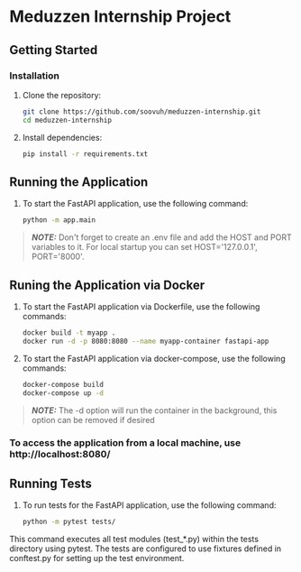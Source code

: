 # Meduzzen Internship Project

## Getting Started

### Installation

1. Clone the repository:

   ```bash
   git clone https://github.com/soovuh/meduzzen-internship.git
   cd meduzzen-internship
   ```
2. Install dependencies:

   ```bash
   pip install -r requirements.txt
   ```

## Running the Application
1. To start the FastAPI application, use the following command:

    ```bash
    python -m app.main
    ```

> **_NOTE:_**  Don't forget to create an .env file and add  the HOST and PORT variables to  it. For local startup you can set HOST='127.0.0.1', PORT='8000'.

## Runing the Application via Docker
1. To start the FastAPI application via Dockerfile, use the following commands:

    ```bash
    docker build -t myapp .
    docker run -d -p 8080:8080 --name myapp-container fastapi-app
    ```

2. To start the FastAPI application via docker-compose, use the following commands:

    ```bash
    docker-compose build
    docker-compose up -d
    ```
> **_NOTE:_**  The -d option will run the container in the background, this option can be removed if desired

### To access the application from a local machine, use http://localhost:8080/

## Running Tests
1. To run tests for the FastAPI application, use the following command:

    ```bash
    python -m pytest tests/
    ```
    
This command executes all test modules (test_*.py) within the tests directory using pytest. The tests are configured to use fixtures defined in conftest.py for setting up the test environment.